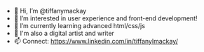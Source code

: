 - 👋 Hi, I’m @tiffanymackay
- 👀 I’m interested in user experience and front-end development!
- 🌱 I’m currently learning advanced html/css/js
- 💞️ I'm also a digital artist and writer
- 📫 Connect: https://www.linkedin.com/in/tiffanylmackay/ 

<!---
tiffanymackay/tiffanymackay is a ✨ special ✨ repository because its `README.md` (this file) appears on your GitHub profile.
You can click the Preview link to take a look at your changes.
--->
